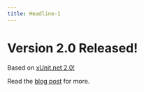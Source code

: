 ```yaml
---
title: Headline-1
---
```

# Version 2.0 Released! #

Based on [xUnit.net 2.0!](https://xunit.github.io/)

Read the [blog post](http://adamralph.com/2015/08/06/announcing-xbehave-net-2-0/) for more.